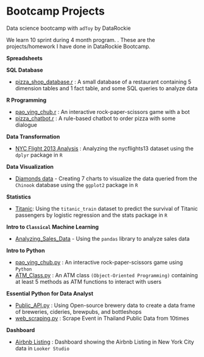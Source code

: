 # Bootcamp Projects

Data science bootcamp with `adToy` by DataRockie

We learn 10 sprint during 4 month program. . These are the projects/homework I have done in DataRockie Bootcamp.

**Spreadsheets**

**SQL Database**
- [pizza_shop_database.r](https://github.com/Jintawee-s/bootcamp_projects/blob/main/SQL%20Database/pizza_shop_database.r) : A small database of a restaurant containing 5 dimension tables and 1 fact table, and some SQL queries to analyze data

**R Programming**
- [pao_ying_chub.r](https://github.com/Jintawee-s/bootcamp_projects/blob/main/R%20Programming/pao_ying_chub.r) : An interactive rock-paper-scissors game with a bot
- [pizza_chatbot.r](https://github.com/Jintawee-s/bootcamp_projects/blob/main/R%20Programming/pizza_chatbot.r) : A rule-based chatbot to order pizza with some dialogue

**Data Transformation**
- [NYC Flight 2013 Analysis](https://github.com/Jintawee-s/bootcamp_projects/blob/main/NYC%20Flights%202013%20Analysis.r) : Analyzing the nycflights13 dataset using the `dplyr` package in `R`

**Data Visualization**
- [Diamonds data](https://github.com/Jintawee-s/bootcamp_projects/blob/main/diamonds%20data-visualization.pdf) - Creating 7 charts to visualize the data queried from the `Chinook` database using the `ggplot2` package in `R`

**Statistics**
- [Titanic](https://github.com/Jintawee-s/bootcamp_projects/blob/main/Titanic_%20Logistic%20regression.pdf): Using the `titanic_train` dataset to predict the survival of Titanic passengers by logistic regression and the stats package in `R`

**Intro to `Classical` Machine Learning**
- [Analyzing_Sales_Data](https://github.com/Jintawee-s/bootcamp_projects/blob/main/Python/Course%20Pandas%20Foundation%20-%20Final%20Project.ipynb) - Using the `pandas` library to analyze sales data

**Intro to Python**
- [pao_ying_chub.py](https://github.com/Jintawee-s/bootcamp_projects/blob/main/Python/pao_ying_chub.py) : An interactive rock-paper-scissors game using `Python`
- [ATM_Class.py](https://github.com/Jintawee-s/bootcamp_projects/blob/main/Python/ATM_class.py) : An ATM class `(Object-Oriented Programming)` containing at least 5 methods as ATM functions to interact with users

**Essential Python for Data Analyst**
- [Public_API.py](https://github.com/Jintawee-s/bootcamp_projects/blob/main/Python/Public_API.py) : Using Open-source brewery data to create a data frame of breweries, cideries, brewpubs, and bottleshops
- [web_scraping.py](https://github.com/Jintawee-s/bootcamp_projects/blob/main/Python/web_scraping.py) : Scrape Event in Thailand Public Data from 10times

**Dashboard**
- [Airbnb Listing](https://lookerstudio.google.com/reporting/d3b6d1b5-cde4-4aac-94a5-cf3c4f9724e3) : Dashboard showing the Airbnb Listing in New York City data in `Looker Studio`
